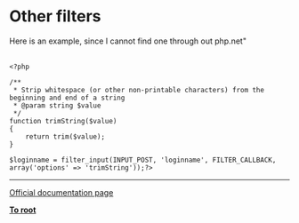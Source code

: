 # Other filters



Here is an example, since I cannot find one through out php.net"<br><br>

```
<?php

/**
 * Strip whitespace (or other non-printable characters) from the beginning and end of a string
 * @param string $value
 */
function trimString($value)
{
    return trim($value);
}

$loginname = filter_input(INPUT_POST, 'loginname', FILTER_CALLBACK, array('options' => 'trimString'));?>
```
  

---

[Official documentation page](https://www.php.net/manual/en/filter.filters.misc.php)

**[To root](/README.md)**